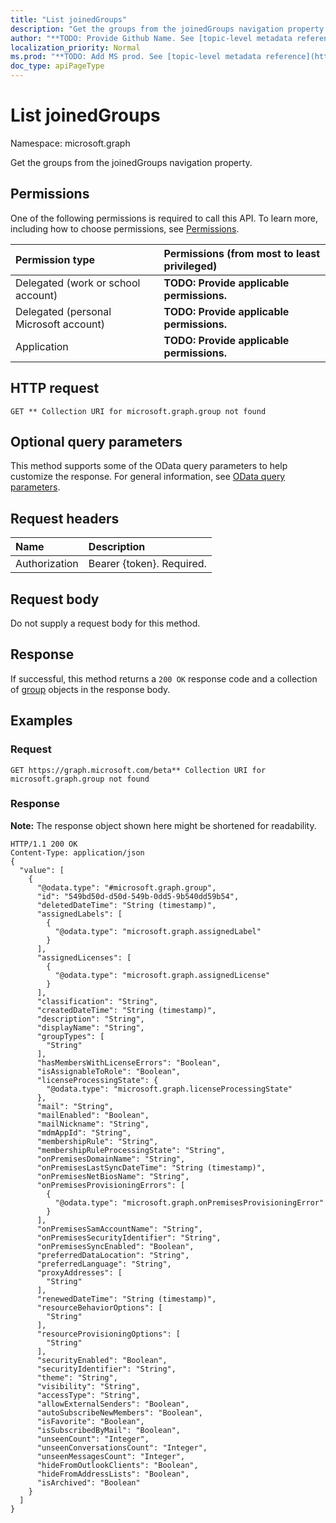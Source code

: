 ```yaml
---
title: "List joinedGroups"
description: "Get the groups from the joinedGroups navigation property."
author: "**TODO: Provide Github Name. See [topic-level metadata reference](https://msgo.azurewebsites.net/add/document/guidelines/metadata.html#topic-level-metadata)**"
localization_priority: Normal
ms.prod: "**TODO: Add MS prod. See [topic-level metadata reference](https://msgo.azurewebsites.net/add/document/guidelines/metadata.html#topic-level-metadata)**"
doc_type: apiPageType
---
```


# List joinedGroups

Namespace: microsoft.graph

Get the groups from the joinedGroups navigation property.

## Permissions
One of the following permissions is required to call this API. To learn more, including how to choose permissions, see [Permissions](/concepts/permissions-reference.md).

|Permission type|Permissions (from most to least privileged)|
|:---|:---|
|Delegated (work or school account)|**TODO: Provide applicable permissions.**|
|Delegated (personal Microsoft account)|**TODO: Provide applicable permissions.**|
|Application|**TODO: Provide applicable permissions.**|

## HTTP request

<!-- {
  "blockType": "ignored"
}
-->
``` http
GET ** Collection URI for microsoft.graph.group not found
```

## Optional query parameters
This method supports some of the OData query parameters to help customize the response. For general information, see [OData query parameters](/graph/query-parameters).

## Request headers
|Name|Description|
|:---|:---|
|Authorization|Bearer {token}. Required.|

## Request body
Do not supply a request body for this method.

## Response

If successful, this method returns a `200 OK` response code and a collection of [group](../resources/group.md) objects in the response body.

## Examples

### Request
<!-- {
  "blockType": "request",
  "name": "get_group"
}
-->
``` http
GET https://graph.microsoft.com/beta** Collection URI for microsoft.graph.group not found
```

### Response
**Note:** The response object shown here might be shortened for readability.
<!-- {
  "blockType": "response",
  "truncated": true,
  "@odata.type": "collection(microsoft.graph.group)"
}
-->
``` http
HTTP/1.1 200 OK
Content-Type: application/json
{
  "value": [
    {
      "@odata.type": "#microsoft.graph.group",
      "id": "549bd50d-d50d-549b-0dd5-9b540dd59b54",
      "deletedDateTime": "String (timestamp)",
      "assignedLabels": [
        {
          "@odata.type": "microsoft.graph.assignedLabel"
        }
      ],
      "assignedLicenses": [
        {
          "@odata.type": "microsoft.graph.assignedLicense"
        }
      ],
      "classification": "String",
      "createdDateTime": "String (timestamp)",
      "description": "String",
      "displayName": "String",
      "groupTypes": [
        "String"
      ],
      "hasMembersWithLicenseErrors": "Boolean",
      "isAssignableToRole": "Boolean",
      "licenseProcessingState": {
        "@odata.type": "microsoft.graph.licenseProcessingState"
      },
      "mail": "String",
      "mailEnabled": "Boolean",
      "mailNickname": "String",
      "mdmAppId": "String",
      "membershipRule": "String",
      "membershipRuleProcessingState": "String",
      "onPremisesDomainName": "String",
      "onPremisesLastSyncDateTime": "String (timestamp)",
      "onPremisesNetBiosName": "String",
      "onPremisesProvisioningErrors": [
        {
          "@odata.type": "microsoft.graph.onPremisesProvisioningError"
        }
      ],
      "onPremisesSamAccountName": "String",
      "onPremisesSecurityIdentifier": "String",
      "onPremisesSyncEnabled": "Boolean",
      "preferredDataLocation": "String",
      "preferredLanguage": "String",
      "proxyAddresses": [
        "String"
      ],
      "renewedDateTime": "String (timestamp)",
      "resourceBehaviorOptions": [
        "String"
      ],
      "resourceProvisioningOptions": [
        "String"
      ],
      "securityEnabled": "Boolean",
      "securityIdentifier": "String",
      "theme": "String",
      "visibility": "String",
      "accessType": "String",
      "allowExternalSenders": "Boolean",
      "autoSubscribeNewMembers": "Boolean",
      "isFavorite": "Boolean",
      "isSubscribedByMail": "Boolean",
      "unseenCount": "Integer",
      "unseenConversationsCount": "Integer",
      "unseenMessagesCount": "Integer",
      "hideFromOutlookClients": "Boolean",
      "hideFromAddressLists": "Boolean",
      "isArchived": "Boolean"
    }
  ]
}
```

